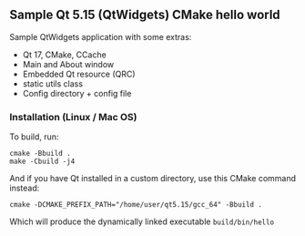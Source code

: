 ## Sample Qt 5.15 (QtWidgets) CMake hello world

Sample QtWidgets application with some extras:

- Qt 17, CMake, CCache
- Main and About window
- Embedded Qt resource (QRC) 
- static utils class
- Config directory + config file

### Installation (Linux / Mac OS)

To build, run:

```text
cmake -Bbuild .
make -Cbuild -j4
```

And if you have Qt installed in a custom directory, use this CMake command instead:

```text
cmake -DCMAKE_PREFIX_PATH="/home/user/qt5.15/gcc_64" -Bbuild .
```

Which will produce the dynamically linked executable `build/bin/hello`
